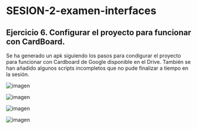 # SESION-2-examen-interfaces

## Ejercicio 6. Configurar el proyecto para funcionar con CardBoard.

Se ha generado un apk siguiendo los pasos para condigurar el proyecto para funcionar con Cardboard de Google disponible en el Drive. También se han añadido algunos scripts incompletos que no pude finalizar a tiempo en la sesión.

![imagen](https://github.com/Francisco-Marques-Armas/examen-interfaces/assets/72305337/cec2164c-cab3-46da-91d4-a012111474f2)

![imagen](https://github.com/Francisco-Marques-Armas/examen-interfaces/assets/72305337/57cd7717-e70c-41db-8009-abd1748bbc65)

![imagen](https://github.com/Francisco-Marques-Armas/examen-interfaces/assets/72305337/ad755898-3289-4548-8d39-822d1f7fd43f)

![imagen](https://github.com/Francisco-Marques-Armas/examen-interfaces/assets/72305337/cdf547f6-9b7d-4cb6-a0df-9a55e5426c03)
